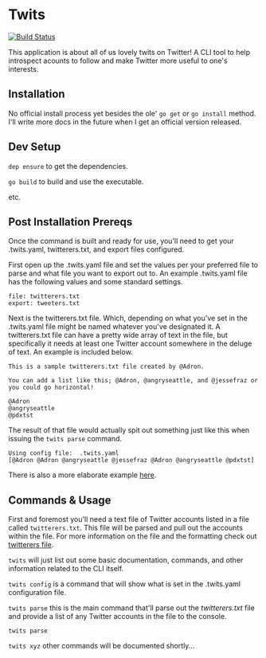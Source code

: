 # Twits

[![Build Status](https://travis-ci.org/ThrashingCode/Twits.svg?branch=master)](https://travis-ci.org/ThrashingCode/Twits)

This application is about all of us lovely twits on Twitter! A CLI tool to help introspect acounts to follow and make Twitter more useful to one's interests.

## Installation

No official install process yet besides the ole' `go get` or `go install` method. I'll write more docs in the future when I get an official version released.

## Dev Setup

`dep ensure` to get the dependencies.

`go build` to build and use the executable.

etc.

## Post Installation Prereqs

Once the command is built and ready for use, you'll need to get your .twits.yaml, twitterers.txt, and export files configured.

First open up the .twits.yaml file and set the values per your preferred file to parse and what file you want to export out to. An example .twits.yaml file has the following values and some standard settings.

```
file: twitterers.txt
export: tweeters.txt
```

Next is the twitterers.txt file. Which, depending on what you've set in the .twits.yaml file might be named whatever you've designated it. A twitterers.txt file can have a pretty wide array of text in the file, but specifically it needs at least one Twitter account somewhere in the deluge of text. An example is included below.

```
This is a sample twitterers.txt file created by @Adron.

You can add a list like this; @Adron, @angryseattle, and @jessefraz or you could go horizontal!

@Adron
@angryseattle
@pdxtst
```

The result of that file would actually spit out something just like this when issuing the `twits parse` command.

```
Using config file:  .twits.yaml
[@Adron @Adron @angryseattle @jessefraz @Adron @angryseattle @pdxtst]
```

There is also a more elaborate example [here](twitterers.txt).

## Commands & Usage

First and foremost you'll need a text file of Twitter accounts listed in a file called `twitterers.txt`. This file will be parsed and pull out the accounts within the file. For more information on the file and the formatting check out [twitterers file](twitterers-file.md).

`twits` will just list out some basic documentation, commands, and other information related to the CLI itself.

`twits config` is a command that will show what is set in the .twits.yaml configuration file.

`twits parse` this is the main command that'll parse out the *twitterers.txt* file and provide a list of any Twitter accounts in the file to the console.

`twits parse`

`twits xyz` other commands will be documented shortly...  
